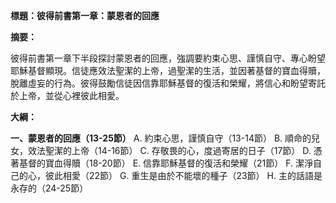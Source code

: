 **標題：彼得前書第一章：蒙恩者的回應**

**摘要：**

彼得前書第一章下半段探討蒙恩者的回應，強調要約束心思、謹慎自守、專心盼望耶穌基督顯現。信徒應效法聖潔的上帝，過聖潔的生活，並因著基督的寶血得贖，脫離虛妄的行為。彼得鼓勵信徒因信靠耶穌基督的復活和榮耀，將信心和盼望寄託於上帝，並從心裡彼此相愛。

**大綱：**

**一、蒙恩者的回應（13-25節）**
    A. 約束心思，謹慎自守（13-14節）
    B. 順命的兒女，效法聖潔的上帝（14-16節）
    C. 存敬畏的心，度過寄居的日子（17節）
    D. 憑著基督的寶血得贖（18-20節）
    E. 信靠耶穌基督的復活和榮耀（21節）
    F. 潔淨自己的心，彼此相愛（22節）
    G. 重生是由於不能壞的種子（23節）
    H. 主的話語是永存的（24-25節）